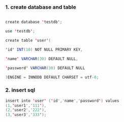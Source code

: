 
### 1. create database and table

```java

create database 'testdb';

use 'testdb';

create table 'user'(

'id' INT(10) NOT NULL PRIMARY KEY,

'name' VARCHAR(30) DEFAULT NULL,

'password' VARCHAR(30) DEFAULT NULL

)ENGINE = INNODB DEFAULT CHARSET = utf-8;

```
### 2. insert sql

```java
insert into 'user' ('id','name','password') values
(1,'user1','111'),
(2,'user2','222'),
(3,'user3','333');
```
